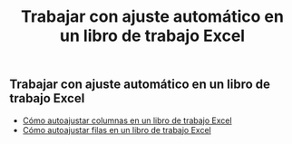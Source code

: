 ﻿---
title: Trabajar con ajuste automático en un libro de trabajo Excel
second_title: Aspose.Cells Cloud Documen
linktitle: Autofi
type: docs
url: /es/workbook/autofit/
keywords: Autofit rows and columns on an Excel workbook
description: Aspose.Cells Cloud REST API admite filas y columnas de ajuste automático en un libro de trabajo Excel. SDK admite tipos de lenguajes de desarrollo. Incluyen Android, C#, Go, Java, NodeJS, Perl, PHP, Python, Ruby y Swift
weight: 100
---
## Trabajar con ajuste automático en un libro de trabajo Excel

- [Cómo autoajustar columnas en un libro de trabajo Excel](/cells/es/workbook/autofit/columns/)
- [Cómo autoajustar filas en un libro de trabajo Excel](/cells/es/workbook/autofit/rows/)
